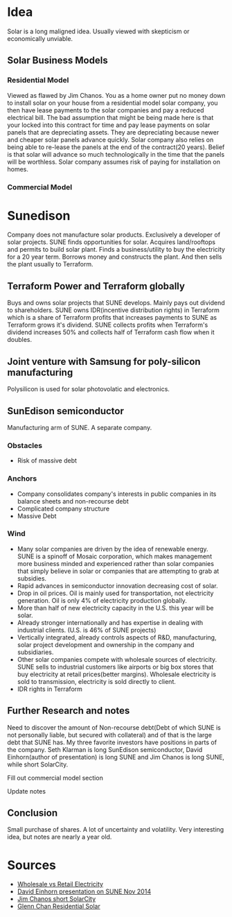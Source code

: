 # Idea
Solar is a long maligned idea. Usually viewed with skepticism or economically unviable.

## Solar Business Models

### Residential Model
Viewed as flawed by Jim Chanos. You as a home owner put no money down to install solar on your house from a residential model solar company, you then have lease payments to the solar companies and pay a reduced electrical bill. The bad assumption that might be being made here is that your locked into this contract for time and pay lease payments on solar panels that are depreciating assets. They are depreciating because newer and cheaper solar panels advance quickly. Solar company also relies on being able to re-lease the panels at the end of the contract(20 years). Belief is that solar will advance so much technologically in the time that the panels will be worthless. Solar company assumes risk of paying for installation on homes.

### Commercial Model

# Sunedison
Company does not manufacture solar products. Exclusively a developer of solar projects. SUNE finds opportunities for solar. Acquires land/rooftops and permits to build solar plant. Finds a business/utility to buy the electricity for a 20 year term. Borrows money and constructs the plant. And then sells the plant usually to Terraform.

## Terraform Power and Terraform globally
Buys and owns solar projects that SUNE develops. Mainly pays out dividend to shareholders. SUNE owns IDR(incentive distribution rights) in Terraform which is a share of Terraform profits that increases payments to SUNE as Terraform grows it's dividend. SUNE collects profits when Terraform's dividend increases 50% and collects half of Terraform cash flow when it doubles.

## Joint venture with Samsung for poly-silicon manufacturing
Polysilicon is used for solar photovolatic and electronics.

## SunEdison semiconductor
Manufacturing arm of SUNE. A separate company.

### Obstacles
- Risk of massive debt

### Anchors
- Company consolidates company's interests in public companies in its balance sheets and non-recourse debt
- Complicated company structure
- Massive Debt

### Wind
- Many solar companies are driven by the idea of renewable energy. SUNE is a spinoff of Mosaic corporation, which makes management more business minded and experienced rather than solar companies that simply believe in solar or companies that are attempting to grab at subsidies.
- Rapid advances in semiconductor innovation decreasing cost of solar.
- Drop in oil prices. Oil is mainly used for transportation, not electricity generation. Oil is only 4% of electricity production globally.
- More than half of new electricity capacity in the U.S. this year will be solar.
- Already stronger internationally and has expertise in dealing with industrial clients. (U.S. is 46% of SUNE projects)
- Vertically integrated, already controls aspects of R&D, manufacturing, solar project development and ownership in the company and subsidiaries.
- Other solar companies compete with wholesale sources of electricity. SUNE sells to industrial customers like airports or big box stores that buy electricity at retail prices(better margins). Wholesale electricity is sold to transmission, electricity is sold directly to client.
- IDR rights in Terraform

## Further Research and notes
Need to discover the amount of Non-recourse debt(Debt of which SUNE is not personally liable, but secured with collateral) and of that is the large debt that SUNE has.
My three favorite investors have positions in parts of the company. Seth Klarman is long SunEdison semiconductor, David Einhorn(author of presentation) is long SUNE and Jim Chanos is long SUNE, while short SolarCity.

Fill out commercial model section

Update notes

## Conclusion
Small purchase of shares. A lot of uncertainty and volatility. Very interesting idea, but notes are nearly a year old.

# Sources
- [Wholesale vs Retail Electricity](http://www.nyiso.com/public/about_nyiso/understanding_the_markets/wholesale_retail/index.jsp)
- [David Einhorn presentation on SUNE Nov 2014](http://www.businessinsider.com/david-einhorn-robin-hood-presentation-2014-10?op=1)
- [Jim Chanos short SolarCity](http://www.cnbc.com/2015/08/21/chanos-is-shorting-elon-musk.html)
- [Glenn Chan Residential Solar](https://glennchan.wordpress.com/2015/09/01/residential-solar-makes-little-sense/)
